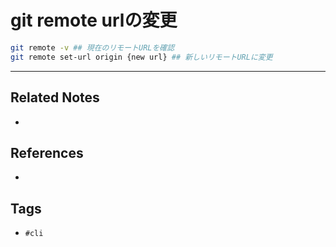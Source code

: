 # git remote urlの変更
```sh
git remote -v ## 現在のリモートURLを確認
git remote set-url origin {new url} ## 新しいリモートURLに変更
```

---
## Related Notes
- 

## References
- 

## Tags
- `#cli` 